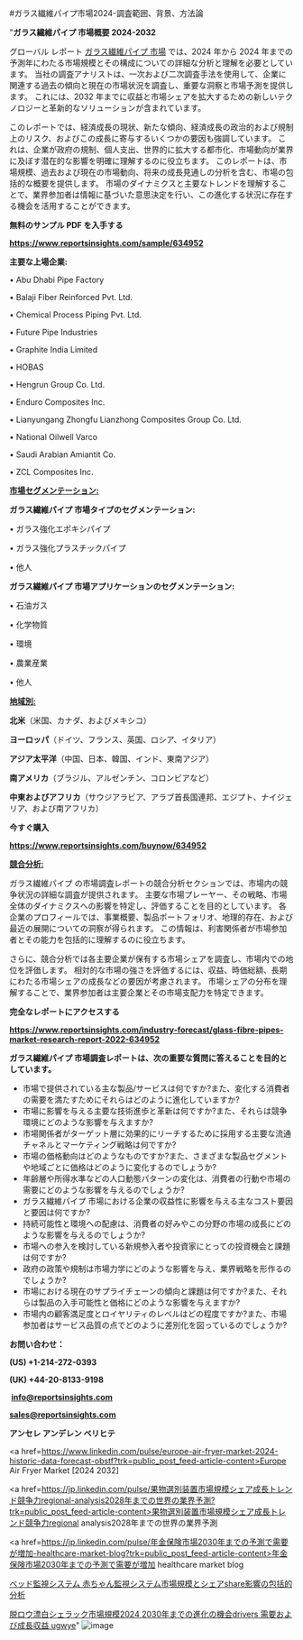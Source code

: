 #ガラス繊維パイプ市場2024-調査範囲、背景、方法論

"<strong>ガラス繊維パイプ 市場概要 2024-2032</strong>

グローバル レポート <a href=https://www.reportsinsights.com/sample/634952>ガラス繊維パイプ 市場</a> では、2024 年から 2024 年までの予測年にわたる市場規模とその構成についての詳細な分析と理解を必要としています。 当社の調査アナリストは、一次および二次調査手法を使用して、企業に関連する過去の傾向と現在の市場状況を調査し、重要な洞察と市場予測を提供します。 これには、2032 年までに収益と市場シェアを拡大​​するための新しいテクノロジーと革新的なソリューションが含まれています。

このレポートでは、経済成長の現状、新たな傾向、経済成長の政治的および規制上のリスク、およびこの成長に寄与するいくつかの要因も強調しています。 これは、企業が政府の規制、個人支出、世界的に拡大する都市化、市場動向が業界に及ぼす潜在的な影響を明確に理解するのに役立ちます。 このレポートは、市場規模、過去および現在の市場動向、将来の成長見通しの分析を含む、市場の包括的な概要を提供します。 市場のダイナミクスと主要なトレンドを理解することで、業界参加者は情報に基づいた意思決定を行い、この進化する状況に存在する機会を活用することができます。

<strong><b>無料のサンプル PDF を入手する</b></strong>

<a href=https://www.reportsinsights.com/sample/634952><strong><u>https://www.reportsinsights.com/sample/634952</u></strong></a>

<strong>主要な上場企業:</strong>

• Abu Dhabi Pipe Factory

• Balaji Fiber Reinforced Pvt. Ltd.

• Chemical Process Piping Pvt. Ltd.

• Future Pipe Industries

• Graphite India Limited

• HOBAS

• Hengrun Group Co. Ltd.

• Enduro Composites Inc.

• Lianyungang Zhongfu Lianzhong Composites Group Co. Ltd.

• National Oilwell Varco

• Saudi Arabian Amiantit Co.

• ZCL Composites Inc.

<strong><u>市場セグメンテーション</u></strong><strong><u>:</u></strong>

<strong>ガラス繊維パイプ 市場タイプのセグメンテーション:</strong>

• ガラス強化エポキシパイプ

• ガラス強化プラスチックパイプ

• 他人

<strong>ガラス繊維パイプ 市場アプリケーションのセグメンテーション:</strong>

• 石油ガス

• 化学物質

• 環境

• 農業産業

• 他人

<strong><u>地域別</u></strong><strong><u>:</u></strong>

<strong>北米</strong>（米国、カナダ、およびメキシコ）

<strong>ヨーロッパ</strong>（ドイツ、フランス、英国、ロシア、イタリア）

<strong>アジア太平洋</strong>（中国、日本、韓国、インド、東南アジア）

<strong>南アメリカ</strong>（ブラジル、アルゼンチン、コロンビアなど）

<strong>中東およびアフリカ</strong>（サウジアラビア、アラブ首長国連邦、エジプト、ナイジェリア、および南アフリカ）

<strong>今すぐ購入</strong>

<a href=https://www.reportsinsights.com/buynow/634952><strong><u>https://www.reportsinsights.com/buynow/634952</u></strong></a>

<strong><u>競合分析:</u></strong>

ガラス繊維パイプ の市場調査レポートの競合分析セクションでは、市場内の競争状況の詳細な調査が提供されます。 主要な市場プレーヤー、その戦略、市場全体のダイナミクスへの影響を特定し、評価することを目的としています。 各企業のプロフィールでは、事業概要、製品ポートフォリオ、地理的存在、および最近の展開についての洞察が得られます。 この情報は、利害関係者が市場参加者とその能力を包括的に理解するのに役立ちます。

さらに、競合分析では各主要企業が保有する市場シェアを調査し、市場内での地位を評価します。 相対的な市場の強さを評価するには、収益、時価総額、長期にわたる市場シェアの成長などの要因が考慮されます。 市場シェアの分布を理解することで、業界参加者は主要企業とその市場支配力を特定できます。

<strong>完全なレポートにアクセスする</strong>

<a href=https://www.reportsinsights.com/industry-forecast/glass-fibre-pipes-market-research-report-2022-634952><strong><u><b>https://www.reportsinsights.com/industry-forecast/glass-fibre-pipes-market-research-report-2022-634952</b></u></strong></a>

<strong><b>ガラス繊維パイプ 市場調査レポートは、次の重要な質問に答えることを目的としています。</b></strong>
<ul>
  <li>市場で提供されている主な製品/サービスは何ですか?また、変化する消費者の需要を満たすためにそれらはどのように進化していますか?</li>
  <li>市場に影響を与える主要な技術進歩と革新は何ですか?また、それらは競争環境にどのような影響を与えますか?</li>
  <li>市場関係者がターゲット層に効果的にリーチするために採用する主要な流通チャネルとマーケティング戦略は何ですか?</li>
  <li>市場の価格動向はどのようなものですか?また、さまざまな製品セグメントや地域ごとに価格はどのように変化するのでしょうか?</li>
  <li>年齢層や所得水準などの人口動態パターンの変化は、消費者の行動や市場の需要にどのような影響を与えるのでしょうか?</li>
  <li>ガラス繊維パイプ 市場における企業の収益性に影響を与える主なコスト要因と要因は何ですか?</li>
  <li>持続可能性と環境への配慮は、消費者の好みやこの分野の市場の成長にどのような影響を与えるのでしょうか?</li>
  <li>市場への参入を検討している新規参入者や投資家にとっての投資機会と課題は何ですか?</li>
  <li>政府の政策や規制は市場力学にどのような影響を与え、業界戦略を形作るのでしょうか?</li>
  <li>市場における現在のサプライチェーンの傾向と課題は何ですか?また、それらは製品の入手可能性と価格にどのような影響を与えますか?</li>
  <li>市場内の顧客満足度とロイヤリティのレベルはどの程度ですか?また、市場参加者はサービス品質の点でどのように差別化を図っているのでしょうか?</li>
</ul>
<strong>お問い合わせ：</strong>

<strong>(US) +1-214-272-0393</strong>

<strong>(UK) +44-20-8133-9198</strong>

<strong> </strong><a href=info@reportsinsights.com><strong><u>info@reportsinsights.com</u></strong></a>

<a href=sales@reportsinsights.com><strong><u>sales@reportsinsights.com</u></strong></a>

<strong>アンセレ アンデレン ベリヒテ</strong>

<a href=https://www.linkedin.com/pulse/europe-air-fryer-market-2024-historic-data-forecast-obstf?trk=public_post_feed-article-content>Europe Air Fryer Market [2024 2032]</a>

<a href=https://jp.linkedin.com/pulse/果物選別装置市場規模シェア成長トレンド競争力regional-analysis2028年までの世界の業界予測?trk=public_post_feed-article-content>果物選別装置市場規模シェア成長トレンド競争力regional analysis2028年までの世界の業界予測</a>

<a href=https://jp.linkedin.com/pulse/年金保険市場2030年までの予測で需要が増加-healthcare-market-blog?trk=public_post_feed-article-content>年金保険市場2030年までの予測で需要が増加 healthcare market blog</a>

<a href=https://www.linkedin.com/pulse/ベッド監視システム-赤ちゃん監視システム市場規模とシェアshare影響の包括的分析-reports-insights-expert/>ベッド監視システム 赤ちゃん監視システム市場規模とシェアshare影響の包括的分析</a>

<a href=https://www.linkedin.com/pulse/脱ロウ漂白シェラック市場規模2024-2030年までの進化の機会drivers-需要および成長収益-ugwye/>脱ロウ漂白シェラック市場規模2024 2030年までの進化の機会drivers 需要および成長収益 ugwye</a>"
![image](https://github.com/ahaan12367/RIMarket24/assets/158471582/7524b02e-cbb3-4630-9366-ffa558fae2ba)
